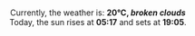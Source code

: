 <p  align="center"><br/>Currently, the weather is: <b> 20°C, <i>broken clouds</i></b></br>Today, the sun rises at <b>05:17</b> and sets at <b>19:05</b>.</p>